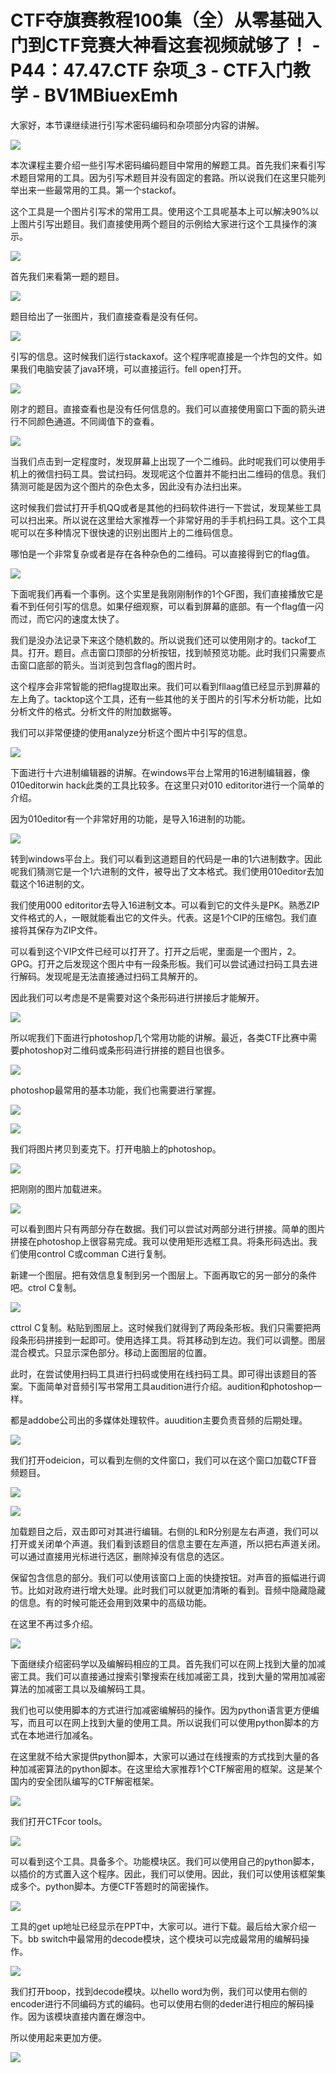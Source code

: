 # CTF夺旗赛教程100集（全）从零基础入门到CTF竞赛大神看这套视频就够了！ - P44：47.47.CTF 杂项_3 - CTF入门教学 - BV1MBiuexEmh

大家好，本节课继续进行引写术密码编码和杂项部分内容的讲解。

![](img/cd3ba5ca6cd3916110e8cb84cc2068cb_1.png)

本次课程主要介绍一些引写术密码编码题目中常用的解题工具。首先我们来看引写术题目常用的工具。因为引写术题目并没有固定的套路。所以说我们在这里只能列举出来一些最常用的工具。第一个stackof。

这个工具是一个图片引写术的常用工具。使用这个工具呢基本上可以解决90%以上图片引写出题目。我们直接使用两个题目的示例给大家进行这个工具操作的演示。



![](img/cd3ba5ca6cd3916110e8cb84cc2068cb_3.png)

首先我们来看第一题的题目。

![](img/cd3ba5ca6cd3916110e8cb84cc2068cb_5.png)

题目给出了一张图片，我们直接查看是没有任何。

![](img/cd3ba5ca6cd3916110e8cb84cc2068cb_7.png)

引写的信息。这时候我们运行stackaxof。这个程序呢直接是一个炸包的文件。如果我们电脑安装了java环境，可以直接运行。fell open打开。



![](img/cd3ba5ca6cd3916110e8cb84cc2068cb_9.png)

刚才的题目。直接查看也是没有任何信息的。我们可以直接使用窗口下面的箭头进行不同颜色通道。不同阈值下的查看。



![](img/cd3ba5ca6cd3916110e8cb84cc2068cb_11.png)

当我们点击到一定程度时，发现屏幕上出现了一个二维码。此时呢我们可以使用手机上的微信扫码工具。尝试扫码。发现呢这个位置并不能扫出二维码的信息。我们猜测可能是因为这个图片的杂色太多，因此没有办法扫出来。

这时候我们尝试打开手机QQ或者是其他的扫码软件进行一下尝试，发现某些工具可以扫出来。所以说在这里给大家推荐一个非常好用的手手机扫码工具。这个工具呢可以在多种情况下很快速的识别出图片上的二维码信息。

哪怕是一个非常复杂或者是存在各种杂色的二维码。可以直接得到它的flag值。

![](img/cd3ba5ca6cd3916110e8cb84cc2068cb_13.png)

下面呢我们再看一个事例。这个实里是我刚刚制作的1个GF图，我们直接播放它是看不到任何引写的信息。如果仔细观察，可以看到屏幕的底部。有一个flag值一闪而过，而它闪的速度太快了。

我们是没办法记录下来这个随机数的。所以说我们还可以使用刚才的。tackof工具。打开。题目。点击窗口顶部的分析按钮，找到帧预览功能。此时我们只需要点击窗口底部的箭头。当浏览到包含flag的图片时。

这个程序会非常智能的把flag提取出来。我们可以看到fllaag值已经显示到屏幕的左上角了。tacktop这个工具，还有一些其他的关于图片的引写术分析功能，比如分析文件的格式。分析文件的附加数据等。

我们可以非常便捷的使用analyze分析这个图片中引写的信息。

![](img/cd3ba5ca6cd3916110e8cb84cc2068cb_15.png)

下面进行十六进制编辑器的讲解。在windows平台上常用的16进制编辑器，像010editorwin hack此类的工具比较多。在这里只对010 editoritor进行一个简单的介绍。

因为010editor有一个非常好用的功能，是导入16进制的功能。

![](img/cd3ba5ca6cd3916110e8cb84cc2068cb_17.png)

转到windows平台上。我们可以看到这道题目的代码是一串的1六进制数字。因此呢我们猜测它是一个1六进制的文件，被导出了文本格式。我们使用010editor去加载这个16进制的文。

我们使用000 editoritor去导入16进制文本。可以看到它的文件头是PK。熟悉ZIP文件格式的人，一眼就能看出它的文件头。代表。这是1个CIP的压缩包。我们直接将其保存为ZIP文件。

可以看到这个VIP文件已经可以打开了。打开之后呢，里面是一个图片，2。GPG。打开之后发现这个图片中有一段条形板。我们可以尝试通过扫码工具去进行解码。发现呢是无法直接通过扫码工具解开的。

因此我们可以考虑是不是需要对这个条形码进行拼接后才能解开。

![](img/cd3ba5ca6cd3916110e8cb84cc2068cb_19.png)

所以呢我们下面进行photoshop几个常用功能的讲解。最近，各类CTF比赛中需要photoshop对二维码或条形码进行拼接的题目也很多。



![](img/cd3ba5ca6cd3916110e8cb84cc2068cb_21.png)

photoshop最常用的基本功能，我们也需要进行掌握。

![](img/cd3ba5ca6cd3916110e8cb84cc2068cb_23.png)

![](img/cd3ba5ca6cd3916110e8cb84cc2068cb_24.png)

我们将图片拷贝到麦克下。打开电脑上的photoshop。

![](img/cd3ba5ca6cd3916110e8cb84cc2068cb_26.png)

把刚刚的图片加载进来。

![](img/cd3ba5ca6cd3916110e8cb84cc2068cb_28.png)

可以看到图片只有两部分存在数据。我们可以尝试对两部分进行拼接。简单的图片拼接在photoshop上很容易完成。我可以使用矩形选框工具。将条形码选出。我们使用control C或comman C进行复制。

新建一个图层。把有效信息复制到另一个图层上。下面再取它的另一部分的条件吧。ctrol C复制。

![](img/cd3ba5ca6cd3916110e8cb84cc2068cb_30.png)

cttrol C复制。粘贴到图层上。这时候我们就得到了两段条形板。我们只需要把两段条形码拼接到一起即可。使用选择工具。将其移动到左边。我们可以调整。图层混合模式。只显示深色部分。移动上面图层的位置。

此时，在尝试使用扫码工具进行扫码或使用在线扫码工具。即可得出该题目的答案。下面简单对音频引写书常用工具audition进行介绍。audition和photoshop一样。

都是addobe公司出的多媒体处理软件。auudition主要负责音频的后期处理。

![](img/cd3ba5ca6cd3916110e8cb84cc2068cb_32.png)

我们打开odeicion，可以看到左侧的文件窗口，我们可以在这个窗口加载CTF音频题目。

![](img/cd3ba5ca6cd3916110e8cb84cc2068cb_34.png)

![](img/cd3ba5ca6cd3916110e8cb84cc2068cb_35.png)

加载题目之后，双击即可对其进行编辑。右侧的L和R分别是左右声道，我们可以打开或关闭单个声道。我们看到该题目的信息主要在左声道，所以把右声道关闭。可以通过直接用光标进行选区，删除掉没有信息的选区。

保留包含信息的部分。我们可以使用该窗口上面的快捷按钮。对声音的振幅进行调节。比如对政府进行增大处理。此时我们可以就更加清晰的看到。音频中隐藏隐藏的信息。有的时候可能还会用到效果中的高级功能。

在这里不再过多介绍。

![](img/cd3ba5ca6cd3916110e8cb84cc2068cb_37.png)

下面继续介绍密码学以及编解码相应的工具。首先我们可以在网上找到大量的加减密工具。我们可以直接通过搜索引擎搜索在线加减密工具，找到大量的常用加减密算法的加减密工具以及编解码工具。

我们也可以使用脚本的方式进行加减密编解码的操作。因为python语言更方便编写，而且可以在网上找到大量的使用工具。所以说我们可以使用python脚本的方式在本地进行加减名。

在这里就不给大家提供python脚本，大家可以通过在线搜索的方式找到大量的各种加减密算法的python脚本。在这里给大家推荐1个CTF解密用的框架。这是某个国内的安全团队编写的CTF解密框架。



![](img/cd3ba5ca6cd3916110e8cb84cc2068cb_39.png)

我们打开CTFcor tools。

![](img/cd3ba5ca6cd3916110e8cb84cc2068cb_41.png)

可以看到这个工具。具备多个。功能模块区。我们可以使用自己的python脚本，以插价的方式置入这个程序。因此，我们可以使用。因此，我们可以使用该框架集成多个。python脚本。方便CTF答题时的简密操作。



![](img/cd3ba5ca6cd3916110e8cb84cc2068cb_43.png)

工具的get up地址已经显示在PPT中，大家可以。进行下载。最后给大家介绍一下。bb switch中最常用的decode模块，这个模块可以完成最常用的编解码操作。



![](img/cd3ba5ca6cd3916110e8cb84cc2068cb_45.png)

我们打开boop，找到decode模块。以hello word为例，我们可以使用右侧的encoder进行不同编码方式的编码。也可以使用右侧的deder进行相应的解码操作。因为该模块直接内置在爆泡中。

所以使用起来更加方便。

![](img/cd3ba5ca6cd3916110e8cb84cc2068cb_47.png)